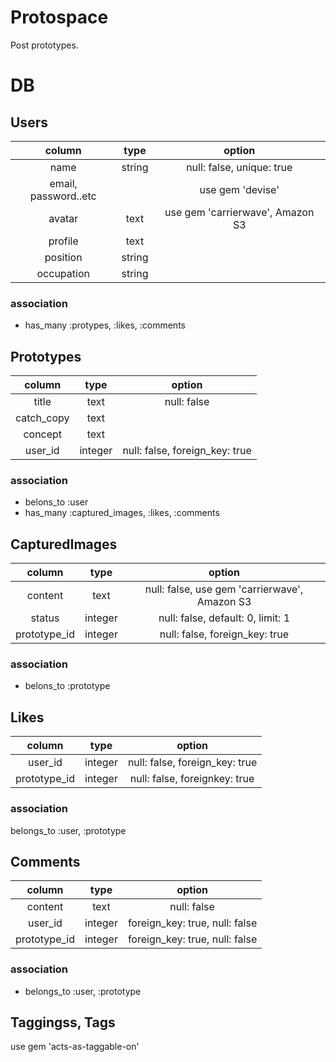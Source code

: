 # Protospace
Post prototypes.

# DB

## Users
|column|type|option|
|:-:|:-:|:-:|
|name|string|null: false, unique: true|
|email, password..etc||use gem 'devise'|
|avatar|text|use gem 'carrierwave', Amazon S3|
|profile|text||
|position|string||
|occupation|string||

### association
- has_many :protypes, :likes, :comments


## Prototypes
|column|type|option|
|:-:|:-:|:-:|
|title|text|null: false|
|catch_copy|text||
|concept|text||
|user_id|integer|null: false, foreign_key: true|

### association
- belons_to :user
- has_many :captured_images, :likes, :comments

## CapturedImages
|column|type|option|
|:-:|:-:|:-:|
|content|text|null: false, use gem 'carrierwave', Amazon S3|
|status|integer|null: false, default: 0, limit: 1|
|prototype_id|integer|null: false, foreign_key: true|

### association
- belons_to :prototype


## Likes
|column|type|option|
|:-:|:-:|:-:|
|user_id|integer|null: false, foreign_key: true|
|prototype_id|integer|null: false, foreignkey: true|

### association
belongs_to :user, :prototype


## Comments
|column|type|option|
|:-:|:-:|:-:|
|content|text|null: false|
|user_id|integer|foreign_key: true, null: false|
|prototype_id|integer|foreign_key: true, null: false|

### association
- belongs_to :user, :prototype


## Taggingss, Tags
use gem 'acts-as-taggable-on'
